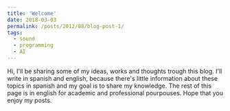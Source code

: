 ```yaml
---
title: 'Welcome'
date: 2018-03-03
permalink: /posts/2012/08/blog-post-1/
tags:
  - sound
  - programming
  - AI
---
```


Hi, I'll be sharing some of my ideas, works and thoughts trough this blog. I'll write in spanish and english,
because there's little information about these topics in spanish and my goal is to share my knowledge. The rest
of this page is in english for academic and professional pourpouses.
Hope that you enjoy my posts.
